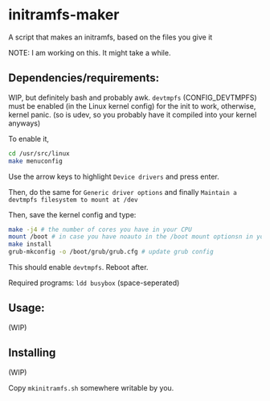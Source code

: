# initramfs-maker
A script that makes an initramfs, based on the files you give it

NOTE: I am working on this. It might take a while.

## Dependencies/requirements:
WIP, but definitely bash and probably awk.
`devtmpfs` (CONFIG_DEVTMPFS) must be enabled (in the Linux kernel config) for the init to work, otherwise, kernel panic. (so is udev, so you probably have it compiled into your kernel anyways)

To enable it,
```bash
cd /usr/src/linux
make menuconfig
```

Use the arrow keys to highlight `Device drivers` and press enter.

Then, do the same for `Generic driver options` and finally `Maintain a devtmpfs filesystem to mount at /dev`

Then, save the kernel config and type:

```bash
make -j4 # the number of cores you have in your CPU
mount /boot # in case you have noauto in the /boot mount optionsn in your /etc/fstab
make install
grub-mkconfig -o /boot/grub/grub.cfg # update grub config
```

This should enable `devtmpfs`. Reboot after.

Required programs: `ldd busybox` (space-seperated)

## Usage:

(WIP)





## Installing

(WIP)

Copy `mkinitramfs.sh` somewhere writable by you.
